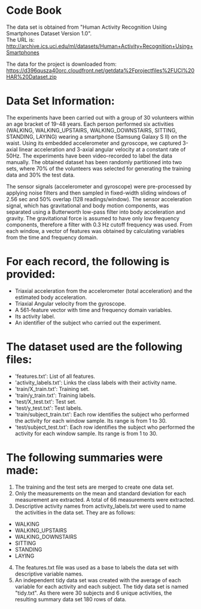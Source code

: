 Code Book
=========

The data set is obtained from "Human Activity Recognition Using Smartphones Dataset Version 1.0".  
The URL is:
http://archive.ics.uci.edu/ml/datasets/Human+Activity+Recognition+Using+Smartphones

The data for the project is downloaded from:
https://d396qusza40orc.cloudfront.net/getdata%2Fprojectfiles%2FUCI%20HAR%20Dataset.zip

Data Set Information:
=====================

The experiments have been carried out with a group of 30 volunteers within an age bracket of 19-48 years. Each person performed six activities (WALKING, WALKING_UPSTAIRS, WALKING_DOWNSTAIRS, SITTING, STANDING, LAYING) wearing a smartphone (Samsung Galaxy S II) on the waist. Using its embedded accelerometer and gyroscope, we captured 3-axial linear acceleration and 3-axial angular velocity at a constant rate of 50Hz. The experiments have been video-recorded to label the data manually. The obtained dataset has been randomly partitioned into two sets, where 70% of the volunteers was selected for generating the training data and 30% the test data. 

The sensor signals (accelerometer and gyroscope) were pre-processed by applying noise filters and then sampled in fixed-width sliding windows of 2.56 sec and 50% overlap (128 readings/window). The sensor acceleration signal, which has gravitational and body motion components, was separated using a Butterworth low-pass filter into body acceleration and gravity. The gravitational force is assumed to have only low frequency components, therefore a filter with 0.3 Hz cutoff frequency was used. From each window, a vector of features was obtained by calculating variables from the time and frequency domain. 

For each record, the following is provided:
===========================================

- Triaxial acceleration from the accelerometer (total acceleration) and the estimated body acceleration.
- Triaxial Angular velocity from the gyroscope. 
- A 561-feature vector with time and frequency domain variables. 
- Its activity label. 
- An identifier of the subject who carried out the experiment.

The dataset used are the following files:
=========================================

- 'features.txt': List of all features.
- 'activity_labels.txt': Links the class labels with their activity name.
- 'train/X_train.txt': Training set.
- 'train/y_train.txt': Training labels.
- 'test/X_test.txt': Test set.
- 'test/y_test.txt': Test labels.
- 'train/subject_train.txt': Each row identifies the subject who performed the activity for each window sample. Its range is from 1 to 30. 
- 'test/subject_test.txt': Each row identifies the subject who performed the activity for each window sample. Its range is from 1 to 30. 


The following summaries were made:
==================================

1. The training and the test sets are merged to create one data set.
2. Only the measurements on the mean and standard deviation for each measurement are extracted. A total of 66 measurements were extracted.
3. Descriptive activity names from activity_labels.txt were used to name the activities in the data set. They are as follows:
 - WALKING
 - WALKING_UPSTAIRS
 - WALKING_DOWNSTAIRS
 - SITTING
 - STANDING
 - LAYING
4. The features.txt file was used as a base to labels the data set with descriptive variable names.
5. An independent tidy data set was created with the average of each variable for each activity and each subject.  The tidy data set is named "tidy.txt".  As there were 30 subjects and 6 unique activities, the resulting summary data set 180 rows of data.